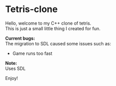 # Tetris-clone
Hello, welcome to my C++ clone of tetris.<br>
This is just a small little thing I created for fun.<br>

**Current bugs:**
<br>The migration to SDL caused some issues such as:
- Game runs too fast

**Note:**<br>
Uses SDL

Enjoy!
